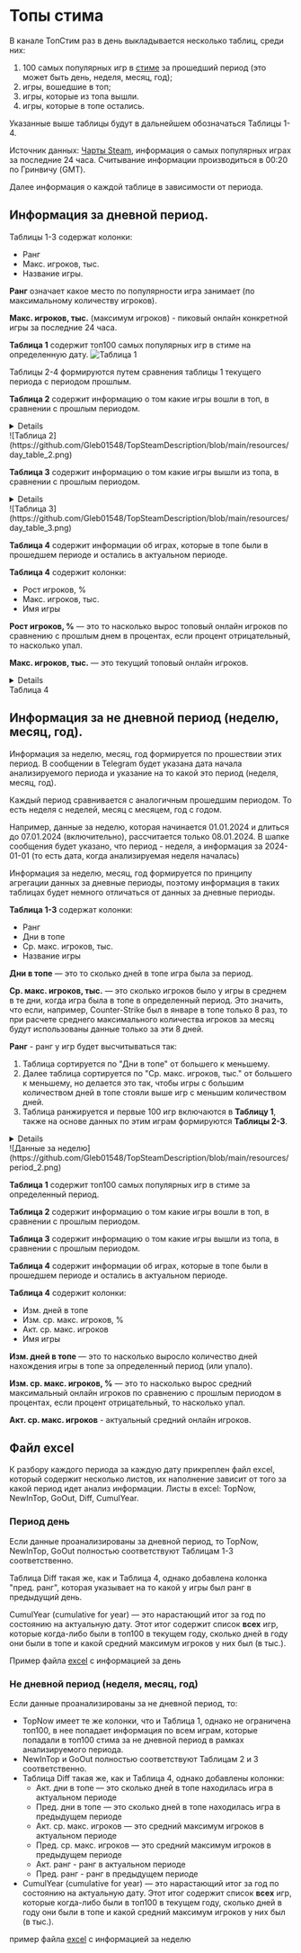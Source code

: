 # Топы стима

В канале ТопСтим раз в день выкладывается несколько таблиц, среди них:

1. 100 самых популярных игр в [стиме](https://store.steampowered.com/charts/mostplayed) за прошедший период (это может быть день, неделя, месяц, год);
2. игры, вошедшие в топ;
3. игры, которые из топа вышли.
4. игры, которые в топе остались.

Указанные выше таблицы будут в дальнейшем обозначаться Таблицы 1-4.

Источник данных: [Чарты Steam](https://store.steampowered.com/charts/mostplayed), информация о самых популярных играх за последние 24 часа. Считывание информации производиться в 00:20 по Гринвичу (GMT).

Далее информация о каждой таблице в зависимости от периода.

## Информация за дневной период.

Таблицы 1-3 содержат колонки:

- Ранг
- Макс. игроков, тыс.
- Название игры.

**Ранг** означает какое место по популярности игра занимает (по максимальному количеству игроков).

**Макс. игроков, тыс.** (максимум игроков) - пиковый онлайн конкретной игры за последние 24 часа.

**Таблица 1** содержит топ100 самых популярных игр в стиме на определенную дату.
![Таблица 1](https://github.com/Gleb01548/TopSteamDescription/blob/main/resources/day_table_1.png)


Таблицы 2-4 формируются путем сравнения таблицы 1 текущего периода с периодом прошлым.

**Таблица 2** содержит информацию о том какие игры вошли в топ, в сравнении с прошлым периодом.
<details>
Например, 02.01.2024 в топ100 самых популярных игр не входил The Elder Scrolls® Online и Counter-Strike, однако 03.01.2024 появились в топе, что отражено в Таблице 2 за 03.01.2024. Также в этой же таблице будет указано максимальное количество игроков, игравших в The Elder Scrolls® Onlin и Counter-Strike 03.01.2024.
</details>
![Таблица 2](https://github.com/Gleb01548/TopSteamDescription/blob/main/resources/day_table_2.png)

**Таблица 3** содержит информацию о том какие игры вышли из топа, в сравнении с прошлым периодом.
<details>
Например, 02.01.2024 в топ100 самых популярных игр входили EA SPORTS™ FIFA 23 и Party Animals, однако 03.01.2024 из топа вышли, что отражено в Таблице 3 за 03.01.2024. Также в этой же таблице указано максимальное количество игроков, игравших в EA SPORTS™ FIFA 23 и Party Animals 02.01.2024 и их ранг в эту дату (то есть с каких позиций они вылетели).
</details>
![Таблица 3](https://github.com/Gleb01548/TopSteamDescription/blob/main/resources/day_table_3.png)

**Таблица 4** содержит информации об играх, которые в топе были в прошедшем периоде и остались в актуальном периоде.

**Таблица 4** содержит колонки:

- Рост игроков, %
- Макс. игроков, тыс.
- Имя игры

**Рост игроков, %** — это то насколько вырос топовый онлайн игроков по сравнению с прошлым днем в процентах, если процент отрицательный, то насколько упал.

**Макс. игроков, тыс.** — это текущий топовый онлайн игроков.

<details>
Например, 05.01.2024  у Left 4 Dead 2 пиковый онлайн был 44.2 тыс. игроков. А 06.01.2024 пиковый онлайн был уже 54.1 тыс. игроков. Таким образом, показатель «Рост игроков, %» составляет 22.6, а «Макс. игроков, тыс.» 54.1.
</details>
Таблица 4


## Информация за не дневной период (неделю, месяц, год).

Информация за неделю, месяц, год формируется по прошествии этих период. В сообщении в Telegram будет указана дата начала анализируемого периода и указание на то какой это период (неделя, месяц, год).

Каждый период сравнивается с аналогичным прошедшим периодом. То есть неделя с неделей, месяц с месяцем, год с годом.

Например, данные за неделю, которая начинается 01.01.2024 и длиться до 07.01.2024 (включительно), рассчитается только 08.01.2024. В шапке сообщения будет указано, что период - неделя, а информация за 2024-01-01 (то есть дата, когда анализируемая неделя началась)

Информация за неделю, месяц, год формируется по принципу агрегации данных за дневные периоды, поэтому информация в таких таблицах будет немного отличаться от данных за дневные периоды.

**Таблица 1-3** содержат колонки:

- Ранг
- Дни в топе
- Ср. макс. игроков, тыс.
- Название игры

**Дни в топе** — это то сколько дней в топе игра была за период.

**Ср. макс. игроков, тыс.** — это сколько игроков было у игры в среднем в те дни, когда игра была в топе в определенный период. Это значить, что если, например, Counter-Strike был в январе в топе только 8 раз, то при расчете среднего максимального количества игроков за месяц будут использованы данные только за эти 8 дней.

**Ранг** - ранг у игр будет высчитываться так:

1. Таблица сортируется по "Дни в топе" от большего к меньшему.
2. Далее таблица сортируется по "Ср. макс. игроков, тыс." от большего к меньшему, но делается это так, чтобы игры с большим количеством дней в топе стояли выше игр с меньшим количеством дней.
3. Таблица ранжируется и первые 100 игр включаются в **Таблицу 1**, также на основе данных по этим играм формируются **Таблицы 2-3**.

<details>
Например, если посмотреть на данные за неделю, которая началась 2024-01-01, то видно, что Aimlabs была в топе 7 дней, при среднем максимуме игроков в 6,6 тыс., тогда как Sea of Thieves 2023 Edition была в топе 6 дней, при среднем максимуме игроков в 19,7 тыс. Несмотря на то что средний максимум у Sea of Thieves 2023 Edition значительно больше чем у Aimlabs (где-то в 3 раза), Aimlabs выше по рейтингу, чем Sea of Thieves 2023 Edition (94 место против 95). Произошло так, потому что у Aimlabs показатель "Дни в топе" 7, а у Sea of Thieves 2023 Edition 6.

Также на скриншоте видно, что People Playground по рейтингу выше, чем Aimlabs. Несмотря на то, что дней в топе у них одинаковое количество. Так происходит, потому что у People Playground выше средний максимум, чем у Aimlabs (7,6 тыс. против 6,6 тыс.).
</details>
![Данные за неделю](https://github.com/Gleb01548/TopSteamDescription/blob/main/resources/period_2.png) 



**Таблица 1** содержит топ100 самых популярных игр в стиме за определенный период.

**Таблица 2** содержит информацию о том какие игры вошли в топ, в сравнении с прошлым периодом.

**Таблица 3** содержит информацию о том какие игры вышли из топа, в сравнении с прошлым периодом.

**Таблица 4** содержит информации об играх, которые в топе были в прошедшем периоде и остались в актуальном периоде.

**Таблица 4** содержит колонки:

- Изм. дней в топе
- Изм. ср. макс. игроков, %
- Акт. ср. макс. игроков
- Имя игры

**Изм. дней в топе** — это то насколько выросло количество дней нахождения игры в топе за определенный период (или упало).

**Изм. ср. макс. игроков, %** — это то насколько вырос средний максимальный онлайн игроков по сравнению с прошлым периодом в процентах, если процент отрицательный, то насколько упал.

**Акт. ср. макс. игроков** - актуальный средний онлайн игроков.

## Файл excel

К разбору каждого периода за каждую дату прикреплен файл excel, который содержит несколько листов, их наполнение зависит от того за какой период идет анализ информации. Листы в excel: TopNow, NewInTop, GoOut, Diff, CumulYear.

### Период день

Если данные проанализированы за дневной период, то TopNow, NewInTop, GoOut полностью соответствуют Таблицам 1-3 соответственно.

Таблица Diff такая же, как и Таблица 4, однако добавлена колонка "пред. ранг", которая указывает на то какой у игры был ранг в предыдущий день.

CumulYear (cumulative for year) — это нарастающий итог за год по состоянию на актуальную дату. Этот итог содержит список **всех** игр, которые когда-либо были в топ100 в текущем году, сколько дней в году они были в топе и какой средний максимум игроков у них был (в тыс.).

Пример файла [excel](https://github.com/Gleb01548/TopSteamDescription/blob/main/resources/day_data_2024-01-07.xlsx) с информацией за день

### Не дневной период (неделя, месяц, год)

Если данные проанализированы за не дневной период, то:

- TopNow имеет те же колонки, что и Таблица 1, однако не ограничена топ100, в нее попадает информация по всем играм, которые попадали в топ100 стима за не дневной период в рамках анализируемого периода.
- NewInTop и GoOut полностью соответствуют Таблицам 2 и 3 соответственно.
- Таблица Diff такая же, как и Таблица 4, однако добавлены колонки:
  - Акт. дни в топе — это сколько дней в топе находилась игра в актуальном периоде
  - Пред. дни в топе — это сколько дней в топе находилась игра в предыдущем периоде
  - Акт. ср. макс. игроков — это средний максимум игроков в актуальном периоде
  - Пред. ср. макс. игроков — это средний максимум игроков в предыдущем периоде
  - Акт. ранг - ранг в актуальном периоде
  - Пред. ранг - ранг в предыдущем периоде
- CumulYear (cumulative for year) — это нарастающий итог за год по состоянию на актуальную дату. Этот итог содержит список **всех** игр, которые когда-либо были в топ100 в текущем году, сколько дней в году они были в топе и какой средний максимум игроков у них был (в тыс.).

пример файла [excel](https://github.com/Gleb01548/TopSteamDescription/blob/main/resources/week_data_2024-01-08.xlsx) с информацией за неделю
 
